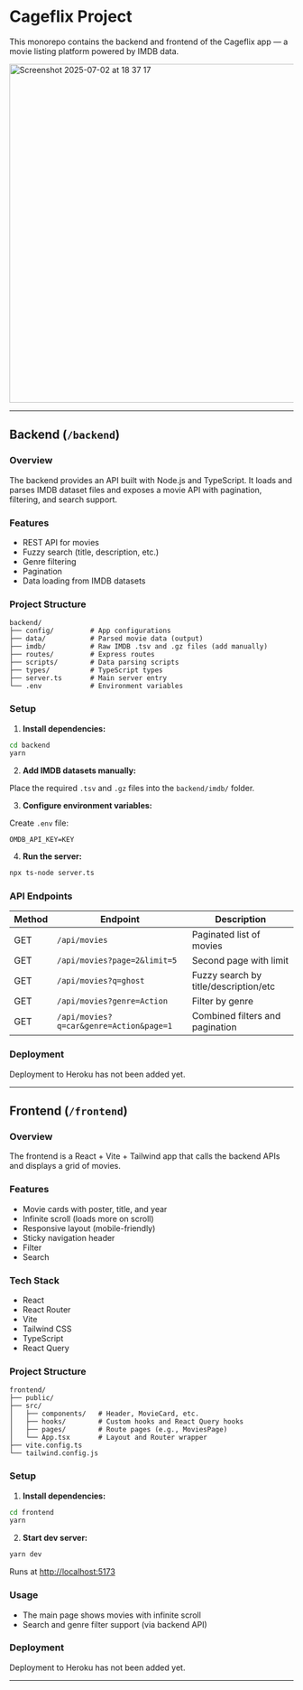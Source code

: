 # Cageflix Project

This monorepo contains the backend and frontend of the Cageflix app — a movie listing platform powered by IMDB data.

<img width="600" alt="Screenshot 2025-07-02 at 18 37 17" src="https://github.com/user-attachments/assets/c9aaa287-b5d5-43a5-81d9-a3d070c43666" />

---

## Backend (`/backend`)

### Overview

The backend provides an API built with Node.js and TypeScript. It loads and parses IMDB dataset files and exposes a movie API with pagination, filtering, and search support.

### Features

- REST API for movies
- Fuzzy search (title, description, etc.)
- Genre filtering
- Pagination
- Data loading from IMDB datasets

### Project Structure

```
backend/
├── config/         # App configurations
├── data/           # Parsed movie data (output)
├── imdb/           # Raw IMDB .tsv and .gz files (add manually)
├── routes/         # Express routes
├── scripts/        # Data parsing scripts
├── types/          # TypeScript types
├── server.ts       # Main server entry
└── .env            # Environment variables
```

### Setup

1. **Install dependencies:**

```bash
cd backend
yarn
```

2. **Add IMDB datasets manually:**

Place the required `.tsv` and `.gz` files into the `backend/imdb/` folder.

3. **Configure environment variables:**

Create `.env` file:

```env
OMDB_API_KEY=KEY
```

4. **Run the server:**

```bash
npx ts-node server.ts
```

### API Endpoints

| Method | Endpoint                                  | Description                                      |
|--------|-------------------------------------------|--------------------------------------------------|
| GET    | `/api/movies`                             | Paginated list of movies                         |
| GET    | `/api/movies?page=2&limit=5`              | Second page with limit                           |
| GET    | `/api/movies?q=ghost`                     | Fuzzy search by title/description/etc            |
| GET    | `/api/movies?genre=Action`                | Filter by genre                                  |
| GET    | `/api/movies?q=car&genre=Action&page=1`   | Combined filters and pagination                  |

### Deployment

Deployment to Heroku has not been added yet.

---

## Frontend (`/frontend`)

### Overview

The frontend is a React + Vite + Tailwind app that calls the backend APIs and displays a grid of movies.

### Features

- Movie cards with poster, title, and year
- Infinite scroll (loads more on scroll)
- Responsive layout (mobile-friendly)
- Sticky navigation header
- Filter
- Search

### Tech Stack

- React
- React Router
- Vite
- Tailwind CSS
- TypeScript
- React Query

### Project Structure

```
frontend/
├── public/
├── src/
│   ├── components/   # Header, MovieCard, etc.
│   ├── hooks/        # Custom hooks and React Query hooks
│   ├── pages/        # Route pages (e.g., MoviesPage)
│   └── App.tsx       # Layout and Router wrapper
├── vite.config.ts
└── tailwind.config.js
```

### Setup

1. **Install dependencies:**

```bash
cd frontend
yarn
```

2. **Start dev server:**

```bash
yarn dev
```

Runs at [http://localhost:5173](http://localhost:5173)

### Usage

- The main page shows movies with infinite scroll
- Search and genre filter support (via backend API)

### Deployment

Deployment to Heroku has not been added yet.

---

